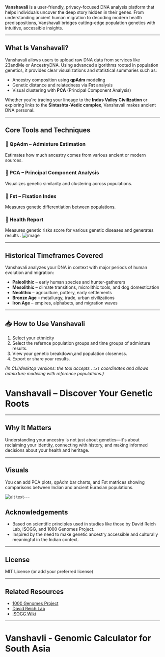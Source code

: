 **Vanshavali** is a user-friendly, privacy-focused DNA analysis platform that helps individuals uncover the deep story hidden in their genes. From understanding ancient human migration to decoding modern health predispositions, Vanshavali bridges cutting-edge population genetics with intuitive, accessible insights.

---

##  What Is Vanshavali?

Vanshavali allows users to upload raw DNA data from services like 23andMe or AncestryDNA. Using advanced algorithms rooted in population genetics, it provides clear visualizations and statistical summaries such as:

- Ancestry composition using **qpAdm** modeling  
- Genetic distance and relatedness via **Fst** analysis  
- Visual clustering with **PCA** (Principal Component Analysis)  

Whether you're tracing your lineage to the **Indus Valley Civilization** or exploring links to the **Sintashta-Vedic complex**, Vanshavali makes ancient DNA personal.

---

##  Core Tools and Techniques

### 🔹 QpAdm – Admixture Estimation  
Estimates how much ancestry comes from various ancient or modern sources.

### 🔹 PCA – Principal Component Analysis  
Visualizes genetic similarity and clustering across populations.

### 🔹 Fst – Fixation Index  
Measures genetic differentiation between populations.


### 🔹 Health Report
Measures genetic risks score for various genetic diseases and generates results .
![image](https://github.com/user-attachments/assets/f2959962-731a-440d-89aa-51d851931515)


---

##  Historical Timeframes Covered

Vanshavali analyzes your DNA in context with major periods of human evolution and migration:

- **Paleolithic** – early human species and hunter-gatherers  
- **Mesolithic** – climate transitions, microlithic tools, and dog domestication  
- **Neolithic** – agriculture, pottery, early settlements  
- **Bronze Age** – metallurgy, trade, urban civilizations  
- **Iron Age** – empires, alphabets, and migration waves  

---

## 📥 How to Use Vanshavali

1. Select your ethnicity 
2. Select the refernce population groups and time groups of admixture results.
3. View your genetic breakdown,and population closeness.
4. Export or share your results.

*(In CLI/desktop versions: the tool accepts `.txt`  coordinates and allows admixture modeling with reference populations.)*

# Vanshavali – Discover Your Genetic Roots


---

##  Why It Matters

Understanding your ancestry is not just about genetics—it's about reclaiming your identity, connecting with history, and making informed decisions about your health and heritage.



---

##  Visuals

You can add PCA plots, qpAdm bar charts, and Fst matrices showing comparisons between Indian and ancient Eurasian populations.

![alt text](image.png)---

##  Acknowledgements

- Based on scientific principles used in studies like those by David Reich Lab, ISOGG, and 1000 Genomes Project.
- Inspired by the need to make genetic ancestry accessible and culturally meaningful in the Indian context.

---

##  License

MIT License (or add your preferred license)

---

##  Related Resources

- [1000 Genomes Project](https://www.internationalgenome.org/)
- [David Reich Lab](https://reich.hms.harvard.edu/)
- [ISOGG Wiki](https://isogg.org/wiki)

---

# Vanshavli - Genomic Calculator for South Asia 
